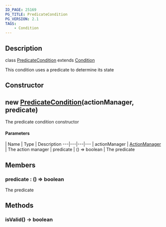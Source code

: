 ```yaml
---
ID_PAGE: 25169
PG_TITLE: PredicateCondition
PG_VERSION: 2.1
TAGS:
    - Condition
---
```

## Description

class [PredicateCondition](/classes/2.3/PredicateCondition) extends [Condition](/classes/2.3/Condition)

This condition uses a predicate to determine its state

## Constructor

## new [PredicateCondition](/classes/2.3/PredicateCondition)(actionManager, predicate)

The predicate condition constructor

#### Parameters
 | Name | Type | Description
---|---|---|---
 | actionManager | [ActionManager](/classes/2.3/ActionManager) |   The action manager
 | predicate | () =&gt; boolean |   The predicate
## Members

### predicate : () =&gt; boolean

The predicate

## Methods

### isValid() &rarr; boolean


